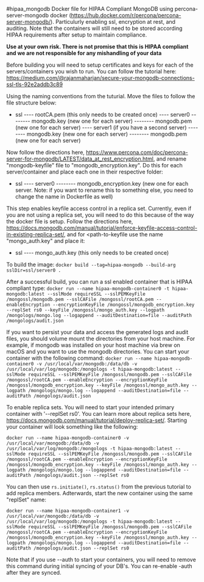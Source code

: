 #hipaa_mongodb
Docker file for HIPAA Compliant MongoDB using percona-server-mongodb docker (https://hub.docker.com/r/percona/percona-server-mongodb/). Particulurly enabling ssl, encryption at rest, and auditing. Note that the containers will still need to be stored according HIPAA requirements after setup to maintain compliance. 

**Use at your own risk. There is not promise that this is HIPAA compliant and we are not responsible for any mishandling of your data**

Before building you will need to setup certificates and keys for each of the servers/containers you wish to run. You can follow the tutorial here: https://medium.com/@rajanmaharjan/secure-your-mongodb-connections-ssl-tls-92e2addb3c89

Using the naming conventions from the tuturial. Move the files to follow the file structure below:

- ssl
---- rootCA.pem (this only needs to be created once)
---- server0
-------- mongodb.key (new one for each server)
-------- mongodb.pem (new one for each server)
---- server1 (if you have a second server)
-------- mongodb.key (new one for each server)
-------- mongodb.pem (new one for each server)

Now follow the directions here, https://www.percona.com/doc/percona-server-for-mongodb/LATEST/data_at_rest_encryption.html, and rename "mongodb-keyfile" file to "mongodb_encryption.key". Do this for each server/container and place each one in their respective folder:

- ssl
---- server0
-------- mongodb_encryption.key (new one for each server. Note: if you want to rename this to something else, you need to change the name in Dockerfile as well)

This step enables keyfile access control in a replica set. Currently, even if you are not using a replica set, you will need to do this because of the way the docker file is setup. Follow the directions here, https://docs.mongodb.com/manual/tutorial/enforce-keyfile-access-control-in-existing-replica-set/, and for <path-to-keyfile use the name "mongo_auth.key" and place it:

- ssl
---- mongo_auth.key (this only needs to be created once)

To build the image:
`docker build --tag=hipaa-mongodb --build-arg sslDir=ssl/server0 .`

After a successful build, you can run a ssl enabled container that is HIPAA compliant type:
`docker run --name hipaa-mongodb-container0 -t hipaa-mongodb:latest --sslMode requireSSL --sslPEMKeyFile /mongossl/mongodb.pem --sslCAFile /mongossl/rootCA.pem --enableEncryption --encryptionKeyFile /mongossl/mongodb_encryption.key --replSet rs0 --keyFile /mongossl/mongo_auth.key --logpath /mongologs/mongo.log --logappend --auditDestination=file --auditPath /mongologs/audit.json`

If you want to persist your data and access the generated logs and audit files, you should volume mount the directories from your host machine. For example, if mongodb was installed on your host machine via brew on macOS and you want to use the mongodb directories. You can start your container with the following command:
`docker run --name hipaa-mongodb-container0 -v /usr/local/var/mongodb:/data/db -v /usr/local/var/log/mongodb:/mongologs -t hipaa-mongodb:latest --sslMode requireSSL --sslPEMKeyFile /mongossl/mongodb.pem --sslCAFile /mongossl/rootCA.pem --enableEncryption --encryptionKeyFile /mongossl/mongodb_encryption.key --keyFile /mongossl/mongo_auth.key --logpath /mongologs/mongo.log --logappend --auditDestination=file --auditPath /mongologs/audit.json`

To enable replica sets. You will need to start your intended primary container with '--replSet rs0'. You can learn more about replica sets here, https://docs.mongodb.com/manual/tutorial/deploy-replica-set/. Starting your container will look something like the following:

`docker run --name hipaa-mongodb-container0 -v /usr/local/var/mongodb:/data/db -v /usr/local/var/log/mongodb:/mongologs -t hipaa-mongodb:latest --sslMode requireSSL --sslPEMKeyFile /mongossl/mongodb.pem --sslCAFile /mongossl/rootCA.pem --enableEncryption --encryptionKeyFile /mongossl/mongodb_encryption.key --keyFile /mongossl/mongo_auth.key --logpath /mongologs/mongo.log --logappend --auditDestination=file --auditPath /mongologs/audit.json --replSet rs0`

You can then use `rs.initiate()`, `rs.status()` from the previous tutorial to add replica members. Adterwards, start the new container using the same "replSet" name:

`docker run --name hipaa-mongodb-container1 -v /usr/local/var/mongodb:/data/db -v /usr/local/var/log/mongodb:/mongologs -t hipaa-mongodb:latest --sslMode requireSSL --sslPEMKeyFile /mongossl/mongodb.pem --sslCAFile /mongossl/rootCA.pem --enableEncryption --encryptionKeyFile /mongossl/mongodb_encryption.key --keyFile /mongossl/mongo_auth.key --logpath /mongologs/mongo.log --logappend --auditDestination=file --auditPath /mongologs/audit.json --replSet rs0`

Note that if you use --auth to start your containers, you will need to remove this command during initial syncing of your DB's. You can re-enable -auth after they are synced.  
